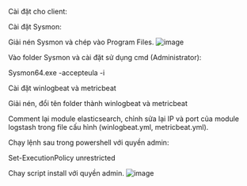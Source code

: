 Cài đặt cho client: 

Cài đặt Sysmon: 

Giải nén Sysmon và chép vào Program Files. 
![image](https://github.com/Veruk45/ELK/assets/95947239/6e50700d-0d70-4e6c-bc9b-e4e384b7d178)

Vào folder Sysmon và cài đặt sử dụng cmd (Administrator): 

Sysmon64.exe -accepteula -i 

Cài đặt winlogbeat và metricbeat 

Giải nén, đổi tên folder thành winlogbeat và metricbeat 

Comment lại module elasticsearch, chỉnh sửa lại IP và port của module logstash trong file cấu hình (winlogbeat.yml, metricbeat.yml). 


Chạy lệnh sau trong powershell với quyền admin: 

Set-ExecutionPolicy unrestricted 

Chay script install với quyền admin. 
![image](https://github.com/Veruk45/ELK/assets/95947239/9a8794ab-b83e-4bb4-819e-0f4bc24d707f)
